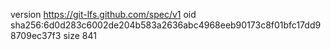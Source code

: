 version https://git-lfs.github.com/spec/v1
oid sha256:6d0d283c6002de204b583a2636abc4968eeb90173c8f01bfc17dd98709ec37f3
size 841
